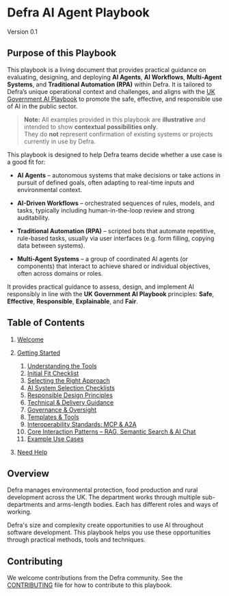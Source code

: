 # Defra AI Agent Playbook
Version 0.1

## Purpose of this Playbook

This playbook is a living document that provides practical guidance on evaluating, designing, and deploying **AI Agents**, **AI Workflows**, **Multi-Agent Systems**, and **Traditional Automation (RPA)** within Defra. It is tailored to Defra’s unique operational context and challenges, and aligns with the [UK Government AI Playbook](https://www.gov.uk/government/publications/ai-playbook-for-the-uk-government) to promote the safe, effective, and responsible use of AI in the public sector.


> **Note:** All examples provided in this playbook are **illustrative** and intended to show **contextual possibilities only**.  
> They do **not** represent confirmation of existing systems or projects currently in use by Defra.



This playbook is designed to help Defra teams decide whether a use case is a good fit for:

- **AI Agents** – autonomous systems that make decisions or take actions in pursuit of defined goals, often adapting to real-time inputs and environmental context.

- **AI-Driven Workflows** – orchestrated sequences of rules, models, and tasks, typically including human-in-the-loop review and strong auditability.

- **Traditional Automation (RPA)** – scripted bots that automate repetitive, rule-based tasks, usually via user interfaces (e.g. form filling, copying data between systems).

- **Multi-Agent Systems** – a group of coordinated AI agents (or components) that interact to achieve shared or individual objectives, often across domains or roles.

It provides practical guidance to assess, design, and implement AI responsibly in line with the **UK Government AI Playbook** principles: **Safe**, **Effective**, **Responsible**, **Explainable**, and **Fair**.


## Table of Contents
1. [Welcome](README.md)
2. [Getting Started](pages/getting-started/README.md)

    1. [Understanding the Tools](pages/getting-started/understanding-the-tools.md)
    2. [Initial Fit Checklist](pages/getting-started/initial-fit-checklist.md)
    3. [Selecting the Right Approach](pages/getting-started/right-approach.md)
    4. [AI System Selection Checklists](pages/getting-started/ai-checklist.md)
    5. [Responsible Design Principles](pages/getting-started/responsible-design-principles.md)
    6. [Technical & Delivery Guidance](pages/getting-started/technical-delivery-guidance.md)
    7. [Governance & Oversight](pages/getting-started/governance-oversight.md)
    8. [Templates & Tools](pages/getting-started/templates-tools.md)
    9. [Interoperability Standards: MCP & A2A](pages/getting-started/mcp-a2a.md)
    10. [Core Interaction Patterns – RAG, Semantic Search & AI Chat](pages/getting-started/core-ai-interaction.md)
    11. [Example Use Cases](pages/getting-started/examples.md)
3. [Need Help](pages/help/need-help.md)

## Overview

Defra manages environmental protection, food production and rural development across the UK. The department works through multiple sub-departments and arms-length bodies. Each has different roles and ways of working.

Defra's size and complexity create opportunities to use AI throughout software development. This playbook helps you use these opportunities through practical methods, tools and techniques.



## Contributing

We welcome contributions from the Defra community. See the [CONTRIBUTING](pages/appendix/CONTRIBUTING.md) file for how to contribute to this playbook.
